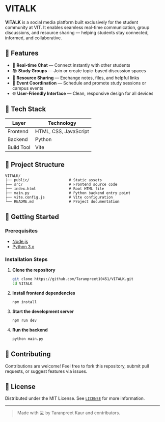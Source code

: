 
# VITALK

**VITALK** is a social media platform built exclusively for the student community at VIT. It enables seamless real-time communication, group discussions, and resource sharing — helping students stay connected, informed, and collaborative.

## 🌟 Features

- 💬 **Real-time Chat** — Connect instantly with other students
- 📚 **Study Groups** — Join or create topic-based discussion spaces
- 📎 **Resource Sharing** — Exchange notes, files, and helpful links
- 📅 **Event Coordination** — Schedule and promote study sessions or campus events
- 🌐 **User-Friendly Interface** — Clean, responsive design for all devices

## 🔧 Tech Stack

| Layer        | Technology       |
|--------------|------------------|
| Frontend     | HTML, CSS, JavaScript |
| Backend      | Python           |
| Build Tool   | Vite             |

## 📂 Project Structure

```
VITALK/
├── public/                  # Static assets
├── src/                     # Frontend source code
├── index.html               # Root HTML file
├── main.py                  # Python backend entry point
├── vite.config.js           # Vite configuration
└── README.md                # Project documentation
```

## 🚀 Getting Started

### Prerequisites

- [Node.js](https://nodejs.org/)
- [Python 3.x](https://www.python.org/)

### Installation Steps

1. **Clone the repository**

   ```bash
   git clone https://github.com/Taranpreet10451/VITALK.git
   cd VITALK
   ```

2. **Install frontend dependencies**

   ```bash
   npm install
   ```

3. **Start the development server**

   ```bash
   npm run dev
   ```

4. **Run the backend**

   ```bash
   python main.py
   ```

## 🤝 Contributing

Contributions are welcome! Feel free to fork this repository, submit pull requests, or suggest features via issues.

## 📄 License

Distributed under the MIT License. See [`LICENSE`](LICENSE) for more information.

---

> Made with 💻 by Taranpreet Kaur and contributors.
